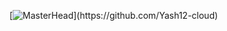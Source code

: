 [![MasterHead]([https://camo.githubusercontent.com/3cf2f8c403aa809199071de4dc483744f9161260f6c3eceb39d673cfbe8b7e3e/68747470733a2f2f692e70696e696d672e636f6d2f6f726967696e616c732f66612f37622f34622f66613762346264633362326637336537343965356332633634366434616531332e676966](https://static.wixstatic.com/media/b313a9_89ebec0c5f384c65a9551f0c1ec18ca9~mv2.gif))](https://github.com/Yash12-cloud)

